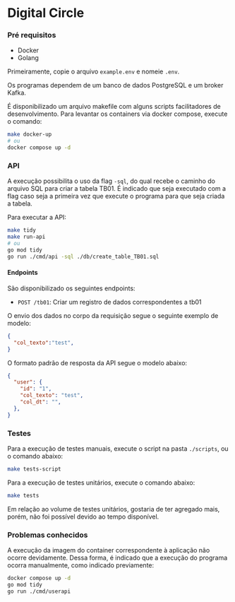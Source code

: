 # Digital Circle

### Pré requisitos

- Docker
- Golang

Primeiramente, copie o arquivo `example.env` e nomeie `.env`.

Os programas dependem de um banco de dados PostgreSQL e um broker Kafka.

É disponibilizado um arquivo makefile com alguns scripts facilitadores de desenvolvimento.
Para levantar os containers via docker compose, execute o comando:
```sh
make docker-up
# ou
docker compose up -d
```

### API

A execução possibilita o uso da flag `-sql`, do qual recebe o caminho do arquivo SQL para criar a tabela TB01. É indicado que seja executado com a flag caso seja a primeira vez que execute o programa para que seja criada a tabela.

Para executar a API:
```sh
make tidy
make run-api
# ou
go mod tidy
go run ./cmd/api -sql ./db/create_table_TB01.sql
```

#### Endpoints

São disponibilizado os seguintes endpoints:
- `POST /tb01`: Criar um registro de dados correspondentes a tb01


O envio dos dados no corpo da requisição segue o seguinte exemplo de modelo:
```json
{
  "col_texto":"test",
}
```

O formato padrão de resposta da API segue o modelo abaixo:
```json
{
  "user": {
    "id": "1",
    "col_texto": "test",
    "col_dt": "",
  },
}
```

### Testes

Para a execução de testes manuais, execute o script na pasta `./scripts`, ou o comando abaixo:
```sh
make tests-script
```

Para a execução de testes unitários, execute o comando abaixo:
```sh
make tests
```

Em relação ao volume de testes unitários, gostaria de ter agregado mais, porém, não foi possível devido ao tempo disponível.

### Problemas conhecidos

A execução da imagem do container correspondente à aplicação não ocorre devidamente.
Dessa forma, é indicado que a execução do programa ocorra manualmente, como indicado previamente:
```sh
docker compose up -d
go mod tidy
go run ./cmd/userapi
```